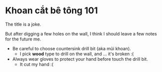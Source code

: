 # Khoan cắt bê tông 101

The title is a joke.

But after digging a few holes on the wall, I think I should leave a few notes for the future me.

- Be careful to choose countersink drill bit (aka mũi khoan).
    - I pick **wood** type to drill on the wall, and ... it's broken :(
- Always wear gloves to protect your hand before touch the drill bit.
    - It cut my hand :(
